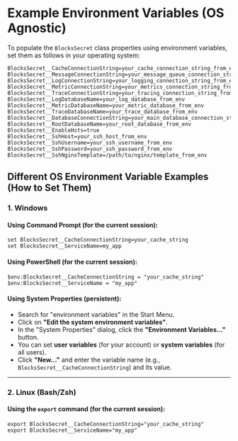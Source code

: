 
# Example Environment Variables (OS Agnostic)

To populate the `BlocksSecret` class properties using environment variables, set them as follows in your operating system:

```
BlocksSecret__CacheConnectionString=your_cache_connection_string_from_env  
BlocksSecret__MessageConnectionString=your_message_queue_connection_string_from_env  
BlocksSecret__LogConnectionString=your_logging_connection_string_from_env  
BlocksSecret__MetricConnectionString=your_metrics_connection_string_from_env  
BlocksSecret__TraceConnectionString=your_tracing_connection_string_from_env  
BlocksSecret__LogDatabaseName=your_log_database_from_env  
BlocksSecret__MetricDatabaseName=your_metric_database_from_env  
BlocksSecret__TraceDatabaseName=your_trace_database_from_env 
BlocksSecret__DatabaseConnectionString=your_main_database_connection_string_from_env  
BlocksSecret__RootDatabaseName=your_root_database_from_env  
BlocksSecret__EnableHsts=true  
BlocksSecret__SshHost=your_ssh_host_from_env  
BlocksSecret__SshUsername=your_ssh_username_from_env  
BlocksSecret__SshPassword=your_ssh_password_from_env  
BlocksSecret__SshNginxTemplate=/path/to/nginx/template_from_env  
```


## Different OS Environment Variable Examples (How to Set Them)

### 1. **Windows**

#### Using Command Prompt (for the current session):
```
set BlocksSecret__CacheConnectionString=your_cache_string  
set BlocksSecret__ServiceName=my_app  
```

#### Using PowerShell (for the current session):
```
$env:BlocksSecret__CacheConnectionString = "your_cache_string"  
$env:BlocksSecret__ServiceName = "my_app"  
```

#### Using System Properties (persistent):
- Search for "environment variables" in the Start Menu.
- Click on **"Edit the system environment variables"**.
- In the "System Properties" dialog, click the **"Environment Variables..."** button.
- You can set **user variables** (for your account) or **system variables** (for all users).
- Click **"New..."** and enter the variable name (e.g., `BlocksSecret__CacheConnectionString`) and its value.

---

### 2. **Linux (Bash/Zsh)**

#### Using the `export` command (for the current session):
```
export BlocksSecret__CacheConnectionString="your_cache_string"  
export BlocksSecret__ServiceName="my_app"  
```
